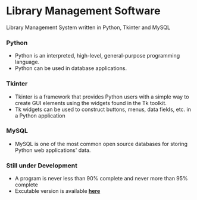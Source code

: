 # Library Management Software

Library Management System written in Python, Tkinter and MySQL

### Python
- Python is an interpreted, high-level, general-purpose programming language.
- Python can be used in database applications.

### Tkinter
- Tkinter is a framework that provides Python users with a simple way to create GUI elements using the widgets found in the Tk toolkit. 
- Tk widgets can be used to construct buttons, menus, data fields, etc. in a Python application

### MySQL
- MySQL is one of the most common open source databases for storing Python web applications' data.

### Still under Development
- A program is never less than 90% complete and never more than 95% complete
- Excutable version is available **[here](https://github.com/anaswarambali/Library-Management-Software-exe)**
